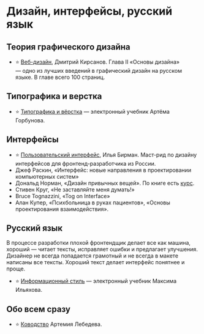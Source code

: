 # Дизайн, интерфейсы, русский язык

## Теория графического дизайна
* ⭐️ [Веб-дизайн](https://www.litres.ru/dmitriy-kirsanov/veb-dizayn-kniga-dmitriya-kirsanova-24500622/), Дмитрий Кирсанов. Глава II «Основы дизайна» — одно из лучших введений в графический дизайн на русском языке. В главе всего 100 страниц.

## Типографика и верстка
* ⭐️ [Типографика и вёрстка](https://bureau.ru/projects/book-typography/) — электронный учебник Артёма Горбунова.

## Интерфейсы
* ⭐️ [Пользовательский интерфейс](https://bureau.ru/projects/book-ui/), Илья Бирман. Маст-рид по дизайну интерфейсов для фронтенд-разработчика из России.
* Джеф Раскин, «Интерфейс: новые направления в проектировании компьютерных систем»
* Дональд Норман, «Дизайн привычных вещей». По книге есть [курс](https://www.udacity.com/course/intro-to-the-design-of-everyday-things--design101).
* Стивен Круг, «Не заставляйте меня думать!»
* Bruce Tognazzini, «Tog on Interface»
* Алан Купер, «Психбольница в руках пациентов», «Основы проектирования взаимодействия».

## Русский язык
В процессе разработки плохой фронтендщик делает все как машина, хороший — читает тексты, исправляет ошибки и предлагает улучшения. Дизайнер не всегда попадается грамотный и не всегда в макете написаны все тексты. Хороший текст делает интерфейс понятнее и проще.

- ⭐️ [Информационный стиль](https://bureau.ru/projects/book-text/) — электронный учебник Максима Ильяхова.

## Обо всем сразу
- ⭐️ [Ководство](https://www.artlebedev.ru/kovodstvo/sections/) Артемия Лебедева.